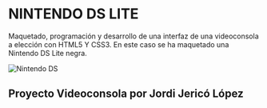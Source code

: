 # NINTENDO DS LITE

Maquetado, programación y desarrollo de una interfaz de una videoconsola a elección con HTML5 Y CSS3. En este caso se ha maquetado una Nintendo DS Lite negra.




![Nintendo DS](https://user-images.githubusercontent.com/25633038/213941251-d683036d-b35b-4e02-8c46-7a19bb261cdb.png)






## Proyecto Videoconsola por Jordi Jericó López

